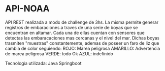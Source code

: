 # API-NOAA
API REST realizada a modo de challenge de 3hs.
La misma permite generar registros de embaraciones a traves de una serie de boyas que se encuentran en altamar. Cada una de ellas cuentan con sensores que detectas las embaracaciones mas cercanas y el nivel del mar.
Dichas boyas trasmiten "muestras" constantemente, ademas de poseer un faro de liz que cambia de color seguiendo: ROJO: Marea peligrosa AMARILLO: Advertencia de marea peligrosa VERDE: todo Ok AZUL: indefinido

Tecnología utilizada: Java Springboot

